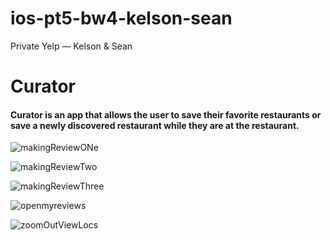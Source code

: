 # ios-pt5-bw4-kelson-sean
Private Yelp — Kelson &amp; Sean

<h1>Curator</h1>

<h4>Curator is an app that allows the user to save their favorite restaurants or save a newly discovered restaurant while they are at the restaurant.</h4>
 
![makingReviewONe](https://user-images.githubusercontent.com/59428583/104633164-fce7e280-565b-11eb-886b-1a37099b8d72.gif)

![makingReviewTwo](https://user-images.githubusercontent.com/59428583/104633230-17ba5700-565c-11eb-8176-ca9c49b168fa.gif)

![makingReviewThree](https://user-images.githubusercontent.com/59428583/104633299-2e60ae00-565c-11eb-9cbf-d187759d8221.gif)

![openmyreviews](https://user-images.githubusercontent.com/59428583/104633114-e80b4f00-565b-11eb-88fa-4386b815bdf2.gif)

![zoomOutViewLocs](https://user-images.githubusercontent.com/59428583/104632836-82b75e00-565b-11eb-8a87-972bc1896c59.gif)
